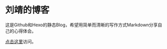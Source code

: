 # 刘靖的博客

这是Github和Hexo的静态Blog，希望用简单而清晰的写作方式Markdown分享自己的心得体会。

[点击这里][blog]访问。

[blog]:shliujing.github.io